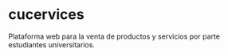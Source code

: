 # cucervices
Plataforma web para la venta de productos y servicios por parte estudiantes universitarios.
